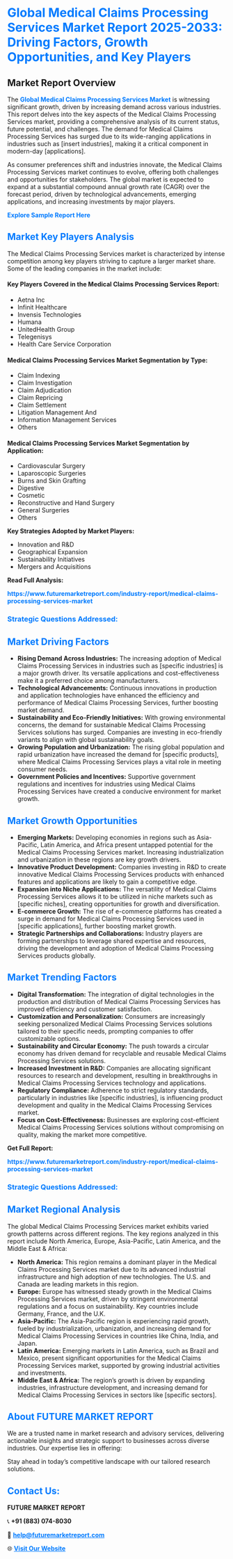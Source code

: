 <h1 style="color: #007BFF;">Global Medical Claims Processing Services Market Report 2025-2033: Driving Factors, Growth Opportunities, and Key Players</h1>

<section id="overview">
<h2>Market Report Overview</h2>
<p>The <a href="https://www.futuremarketreport.com/industry-report/medical-claims-processing-services-market" style="color: #007BFF; text-decoration: none;"><strong>Global Medical Claims Processing Services Market</strong></a> is witnessing significant growth, driven by increasing demand across various industries. This report delves into the key aspects of the Medical Claims Processing Services market, providing a comprehensive analysis of its current status, future potential, and challenges. The demand for Medical Claims Processing Services has surged due to its wide-ranging applications in industries such as [insert industries], making it a critical component in modern-day [applications].</p>
<p>As consumer preferences shift and industries innovate, the Medical Claims Processing Services market continues to evolve, offering both challenges and opportunities for stakeholders. The global market is expected to expand at a substantial compound annual growth rate (CAGR) over the forecast period, driven by technological advancements, emerging applications, and increasing investments by major players.</p>
</section>

<section id="overview">
<p><a href="https://www.futuremarketreport.com/request-sample/reportId=27690" style="color: #007BFF; text-decoration: none;"><strong>Explore Sample Report Here</strong></a></p>
</section>

<section id="key-players">
<h2 style="color: #007BFF;">Market Key Players Analysis</h2>
<p>The Medical Claims Processing Services market is characterized by intense competition among key players striving to capture a larger market share. Some of the leading companies in the market include:</p>
<h4>Key Players Covered in the Medical Claims Processing Services Report:</h4>
<ul><li>Aetna Inc</li><li>Infinit Healthcare</li><li>Invensis Technologies</li><li>Humana</li><li>UnitedHealth Group</li><li>Telegenisys</li><li>Health Care Service Corporation</li></ul>
<h4>Medical Claims Processing Services Market Segmentation by Type:</h4>
<ul><li>Claim Indexing</li><li>Claim Investigation</li><li>Claim Adjudication</li><li>Claim Repricing</li><li>Claim Settlement</li><li>Litigation Management And</li><li>Information Management Services</li><li>Others</li></ul>

<h4>Medical Claims Processing Services Market Segmentation by Application:</h4>
<ul><li>Cardiovascular Surgery</li><li>Laparoscopic Surgeries</li><li>Burns and Skin Grafting</li><li>Digestive</li><li>Cosmetic</li><li>Reconstructive and Hand Surgery</li><li>General Surgeries</li><li>Others</li></ul>
<p><strong>Key Strategies Adopted by Market Players:</strong></p>
<ul>
<li>Innovation and R&D</li>
<li>Geographical Expansion</li>
<li>Sustainability Initiatives</li>
<li>Mergers and Acquisitions</li>
</ul>
</section>

<section>
<p><strong>Read Full Analysis: </strong></p><a href="https://www.futuremarketreport.com/industry-report/medical-claims-processing-services-market" style="color: #007BFF; text-decoration: none;"><strong>https://www.futuremarketreport.com/industry-report/medical-claims-processing-services-market</strong></a>
<h3 style="color: #007BFF;">Strategic Questions Addressed:</h3>
</section>

<section id="driving-factors">
<h2 style="color: #007BFF;">Market Driving Factors</h2>
<ul>
<li><strong>Rising Demand Across Industries:</strong> The increasing adoption of Medical Claims Processing Services in industries such as [specific industries] is a major growth driver. Its versatile applications and cost-effectiveness make it a preferred choice among manufacturers.</li>
<li><strong>Technological Advancements:</strong> Continuous innovations in production and application technologies have enhanced the efficiency and performance of Medical Claims Processing Services, further boosting market demand.</li>
<li><strong>Sustainability and Eco-Friendly Initiatives:</strong> With growing environmental concerns, the demand for sustainable Medical Claims Processing Services solutions has surged. Companies are investing in eco-friendly variants to align with global sustainability goals.</li>
<li><strong>Growing Population and Urbanization:</strong> The rising global population and rapid urbanization have increased the demand for [specific products], where Medical Claims Processing Services plays a vital role in meeting consumer needs.</li>
<li><strong>Government Policies and Incentives:</strong> Supportive government regulations and incentives for industries using Medical Claims Processing Services have created a conducive environment for market growth.</li>
</ul>
</section>

<section id="growth-opportunities">
<h2 style="color: #007BFF;">Market Growth Opportunities</h2>
<ul>
<li><strong>Emerging Markets:</strong> Developing economies in regions such as Asia-Pacific, Latin America, and Africa present untapped potential for the Medical Claims Processing Services market. Increasing industrialization and urbanization in these regions are key growth drivers.</li>
<li><strong>Innovative Product Development:</strong> Companies investing in R&D to create innovative Medical Claims Processing Services products with enhanced features and applications are likely to gain a competitive edge.</li>
<li><strong>Expansion into Niche Applications:</strong> The versatility of Medical Claims Processing Services allows it to be utilized in niche markets such as [specific niches], creating opportunities for growth and diversification.</li>
<li><strong>E-commerce Growth:</strong> The rise of e-commerce platforms has created a surge in demand for Medical Claims Processing Services used in [specific applications], further boosting market growth.</li>
<li><strong>Strategic Partnerships and Collaborations:</strong> Industry players are forming partnerships to leverage shared expertise and resources, driving the development and adoption of Medical Claims Processing Services products globally.</li>
</ul>
</section>

<section id="trending-factors">
<h2 style="color: #007BFF;">Market Trending Factors</h2>
<ul>
<li><strong>Digital Transformation:</strong> The integration of digital technologies in the production and distribution of Medical Claims Processing Services has improved efficiency and customer satisfaction.</li>
<li><strong>Customization and Personalization:</strong> Consumers are increasingly seeking personalized Medical Claims Processing Services solutions tailored to their specific needs, prompting companies to offer customizable options.</li>
<li><strong>Sustainability and Circular Economy:</strong> The push towards a circular economy has driven demand for recyclable and reusable Medical Claims Processing Services solutions.</li>
<li><strong>Increased Investment in R&D:</strong> Companies are allocating significant resources to research and development, resulting in breakthroughs in Medical Claims Processing Services technology and applications.</li>
<li><strong>Regulatory Compliance:</strong> Adherence to strict regulatory standards, particularly in industries like [specific industries], is influencing product development and quality in the Medical Claims Processing Services market.</li>
<li><strong>Focus on Cost-Effectiveness:</strong> Businesses are exploring cost-efficient Medical Claims Processing Services solutions without compromising on quality, making the market more competitive.</li>
</ul>
</section>

<section>
<p><strong>Get Full Report: </strong></p><a href="https://www.futuremarketreport.com/industry-report/medical-claims-processing-services-market" style="color: #007BFF; text-decoration: none;"><strong>https://www.futuremarketreport.com/industry-report/medical-claims-processing-services-market</strong></a>
<h3 style="color: #007BFF;">Strategic Questions Addressed:</h3>
</section>


<section id="regional-analysis">
<h2 style="color: #007BFF;">Market Regional Analysis</h2>
<p>The global Medical Claims Processing Services market exhibits varied growth patterns across different regions. The key regions analyzed in this report include North America, Europe, Asia-Pacific, Latin America, and the Middle East & Africa:</p>
<ul>
<li><strong>North America:</strong> This region remains a dominant player in the Medical Claims Processing Services market due to its advanced industrial infrastructure and high adoption of new technologies. The U.S. and Canada are leading markets in this region.</li>
<li><strong>Europe:</strong> Europe has witnessed steady growth in the Medical Claims Processing Services market, driven by stringent environmental regulations and a focus on sustainability. Key countries include Germany, France, and the U.K.</li>
<li><strong>Asia-Pacific:</strong> The Asia-Pacific region is experiencing rapid growth, fueled by industrialization, urbanization, and increasing demand for Medical Claims Processing Services in countries like China, India, and Japan.</li>
<li><strong>Latin America:</strong> Emerging markets in Latin America, such as Brazil and Mexico, present significant opportunities for the Medical Claims Processing Services market, supported by growing industrial activities and investments.</li>
<li><strong>Middle East & Africa:</strong> The region’s growth is driven by expanding industries, infrastructure development, and increasing demand for Medical Claims Processing Services in sectors like [specific sectors].</li>
</ul>
</section>

<footer>
<h2 style="color: #007BFF;">About FUTURE MARKET REPORT</h2>
<p>We are a trusted name in market research and advisory services, delivering actionable insights and strategic support to businesses across diverse industries. Our expertise lies in offering:</p>

<p>Stay ahead in today’s competitive landscape with our tailored research solutions.</p>

<h2 style="color: #007BFF;">Contact Us:</h2>
<p><strong>FUTURE MARKET REPORT</strong></p>
<p>📞 <strong>+91 (883) 074-8030</strong></p>
<p>📧 <strong><a href="mailto:help@futuremarketreport.com" style="color: #007BFF;">help@futuremarketreport.com</a></strong></p>
<p>🌐 <strong><a href="https://www.futuremarketreport.com/" style="color: #007BFF;">Visit Our Website</a></strong></p>
</footer>